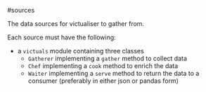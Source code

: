 #sources

The data sources for victualiser to gather from.

Each source must have the following:
* a `victuals` module containing three classes
   * `Gatherer` implementing a `gather` method to collect data
   * `Chef` implementing a `cook` method to enrich the data
   * `Waiter` implementing a `serve` method to return the data to a consumer (preferably in either json or pandas form)
